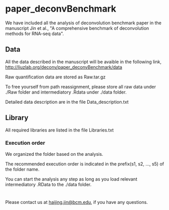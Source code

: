 # paper_deconvBenchmark

We have included all the analysis of deconvolution benchmark paper in the manuscript Jin et al., "A comprehensive benchmark of deconvolution methods for RNA-seq data". 

## Data
All the data described in the manuscript will be avaible in the following link, http://liuzlab.org/deconv/paper_deconvBenchmark/data 

Raw quantification data are stored as Raw.tar.gz

To free yourself from path reassignment, please store all raw data under ./Raw folder and intermediatory .Rdata under ./data folder.

Detailed data description are in the file Data_description.txt

## Library

All required libraries are listed in the file Libraries.txt 

### Execution order 
We organized the folder based on the analysis. 

The recommended execution order is indicated in the prefix(s1, s2, ..., s5) of the folder name.  

You can start the analysis any step as long as you load relevant intermediatory .RData to the ./data folder. 

#
Please contact us at haijing.jin@bcm.edu, if you have any questions. 
